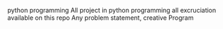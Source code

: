 python programming 
All project in python programming all excruciation available   on this repo
Any problem statement, creative Program 
